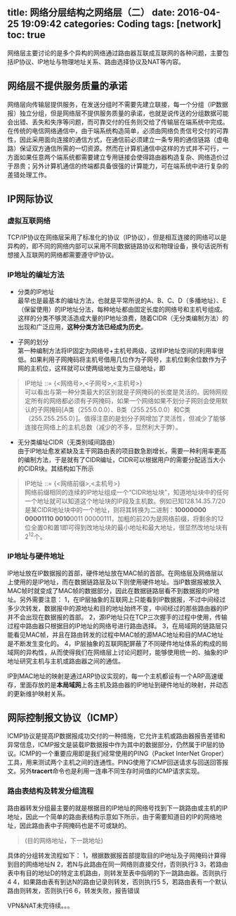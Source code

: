 title: 网络分层结构之网络层（二）
date: 2016-04-25 19:09:42
categories: Coding
tags: [network]
toc: true
---
网络层主要讨论的是多个异构的网络通过路由器互联成互联网的各种问题，主要包括IP协议、IP地址与物理地址关系、路由选择协议及NAT等内容。
<!--more-->



## 网络层不提供服务质量的承诺

网络层向传输层提供服务，在发送分组时不需要先建立联接，每一个分组（IP数据报）独立分组，但是网络层不提供服务质量的承诺，也就是说传送的分组数据可能会出错、丢失和失序等问题，而可靠交付的任务则交给了传输层在端系统中完成。在传统的电信网络通信中，由于端系统构造简单，必须由网络负责信号交付的可靠性，因此采用面向连接的通信方式，在通信前必须建立一条专用的通信链路（虚电路）保证双方通信所需的一切资源。然而在计算机通信中这样的方式并不可行，一方面如果任意两个端系统都需要建立专用链接会使得路由器构造复杂、网络造价过于昂贵；另外计算机通信的终端都具备很强的计算能力，可在端系统中进行复杂的差错处理工作。

## IP网际协议

### 虚拟互联网络    
TCP/IP协议在网络层采用了标准化的协议（IP协议），但是相互连接的网络可以是异构的，即不同的网络内部可以采用不同数据链路协议和物理设备，换句话说所有想接入互联网的网络都需要遵守IP协议。

### IP地址的编址方法  

- 分类的IP地址    
最早也是最基本的编址方法，也就是平常所说的A、B、C、D（多播地址）、E（保留使用）的IP地址分法，每种地址都由固定长度的网络号和主机号组成。这样的分类不够灵活造成大量的IP地址浪费，随着CIDR（无分类编制方法）的出现和广泛应用，**这种分类方法已经成为历史**。

- 子网的划分    
第一种编制方法将IP固定为网络号+主机号两级，这样IP地址空间的利用率很低。如果利用子网掩码将主机号借用几位作为子网号，主机位剩余位数作为子网的主机位，这样就可以使两级地址变为三级地址，即    
> IP地址 ::= {<网络号>,<子网号>,<主机号>}    
可以看出与第一种分类最大的区别就是子网掩码的长度是灵活的。因特网规定所有的网络都必须有子网掩码，如果一个网络如果不划分子网则会使用默认的子网掩码[A类（255.0.0.0）、B类（255.255.0.0）和C类（255.255.255.0）]。值得注意的是划分子网增加了灵活性，但减少了能够连接在网络上的主机总数（减少的不多，显然利大于弊）。

- 无分类编址CIDR（无类别域间路由）    
由于IP地址愈发紧缺及主干网路由表的项目数急剧增长，需要一种利用率更高的编制方法，于是就有了CIDR编址，CIDR可以根据用户的需要分配适当大小的CIDR块。其结构如下所示
> IP地址 ::= {<网络前缀>,<主机号>}      
网络前缀相同的连续的IP地址组成一个“CIDR地址块”，知道地址块中的任何一个地址就可以知道这个地址块的IP段及主机数。例如已知128.14.35.7/20是某CIDR地址块中的一个地址，则将其转换为二进制：**10000000 00001110 0010**0011 00000111，加粗的前20为是网络前缀，将剩余的12位全置0和置1即可得到改地址块的最小地址和最大地址，很显然改地址块有2<sup>12</sup>个。

### IP地址与硬件地址

IP地址放在IP数据报的首部，硬件地址放在MAC帧的首部。在网络层及网络层以上使用的是IP地址，而在数据链路层及以下则使用硬件地址。当IP数据报被放入MAC帧时就变成了MAC帧的数据部分，因此在数据链路层看不到数据报的IP地址。另外需要注意：
1，在IP层抽象的互联网上只能看到IP数据报，不过中间经过多少次转发，数据报中的源地址和目的地址始终不变，中间经过的那些路由器的IP并不会出现在数据报的首部。
2，源IP地址只在TCP三次握手的过程中使用，传输过程中路由器只根据目的IP地址的网络号进行路由选择。
3，在局域网的链路层只能看见MAC帧，并且在路由转发的过程中MAC帧的源MAC地址和目的MAC地址是不断发生变化的。
4，IP层抽象的互联网配屏蔽了不同硬件地址体系的构成的局域网的异构性，从而使得我们在网络层上讨论问题时，能够使用统一的、抽象的IP地址研究主机与主机或路由器之间的通信。

IP到MAC地址的映射是通过ARP协议实现的，每一个主机都设有一个ARP高速缓存，里面存放的是**本局域网**上各主机及路由器的IP地址到硬件地址的映射，并动态的更新维护映射关系。

## 网际控制报文协议（ICMP）
ICMP协议是提高IP数据报成功交付的一种措施，它允许主机或路由器报告差错和异常信息，ICMP报文是装载IP数据报中作为其中的数据部分，仍然属于IP层的协议。ICMP的一个重要应用即是我们经常使用的PING（Packet InterNet Groper）工具，用来测试两个主机之间的连通性。PING使用了ICMP回送请求与回送回答报文。另外**tracert**命令也是利用一连串不同生存时间值的ICMP请求实现。


### 路由表结构及转发分组流程
路由器转发分组最主要的就是根据目的IP地址的网络号找到下一跳路由或主机的IP地址，因此一个简单的路由表结构示意如下所示，由于需要知道目的IP的网络地址，因此路由表中子网掩码也是不可或缺的。
> (目的网络地址，下一跳地址)

具体的分组转发流程如下：
1，根据数据报首部提取目的IP地址及子网掩码计算得到目的网络地址N
2，若N与此路由在同一网络则直接交付，否则执行3
3，若路由表中有目的地址D的特定主机路由，则转发至表中指明的下一跳路由器。否则执行4
4，如果路由表有到达N的路由记录则转发，否则执行5
5，若路由表有一个默认路由则转发，否则执行6
6，转发失败，报告错误


VPN&NAT未完待续。。。

 



